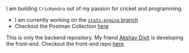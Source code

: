 I am building `CricKendra` out of my passion for cricket and programming.

- I am currently working on the [`stats-engine` branch](https://github.com/mainlycricket/CricKendra/tree/stats-engine)
- Checkout the Postman Collection [here](https://documenter.getpostman.com/view/25403102/2sAYBREZ3x)

This is only the backend repository. My friend [Akshay Dixit](https://github.com/Akshay-pro) is developing the front-end. Checkout the front-end repo [here](https://github.com/Akshay-pro/CricKendra).